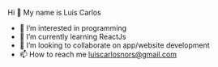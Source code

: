 Hi 👋 My name is Luis Carlos
- 👀 I’m interested in programming
- 🌱 I’m currently learning ReactJs
- 💞️ I’m looking to collaborate on app/website development
- 📫 How to reach me luiscarlosnors@gmail.com
